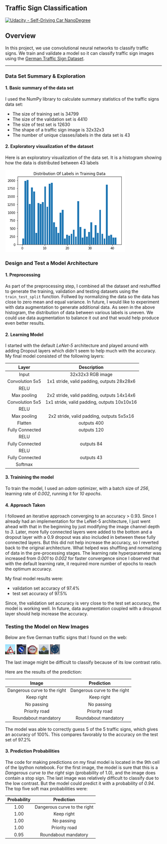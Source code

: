 ## Traffic Sign Classification
[![Udacity - Self-Driving Car NanoDegree](https://s3.amazonaws.com/udacity-sdc/github/shield-carnd.svg)](http://www.udacity.com/drive)

Overview
---
In this project, we use convolutional neural networks to classify traffic signs. We train and validate a model so it can classify traffic sign images using the [German Traffic Sign Dataset](http://benchmark.ini.rub.de/?section=gtsrb&subsection=dataset).

[//]: # (Image References)

[image0]: ./dataset_histogram.png "Dataset Histogram"
[image1]: ./images_from_web/dangerous_curve_right.png "Dangerous Curve to the Right"
[image2]: ./images_from_web/keep_right.png "Keep Right"
[image3]: ./images_from_web/no_passing.png "No Passing"
[image4]: ./images_from_web/priority_road.png "Priority Road"
[image5]: ./images_from_web/roundabout.png "Roundabout"

---
### Data Set Summary & Exploration

#### 1. Basic summary of the data set

I used the NumPy library to calculate summary statistics of the traffic signs data set:

* The size of training set is 34799
* The size of the validation set is 4410
* The size of test set is 12630
* The shape of a traffic sign image is 32x32x3
* The number of unique classes/labels in the data set is 43

#### 2. Exploratory visualization of the dataset

Here is an exploratory visualization of the data set. It is a histogram showing how the data is distributed between 43 labels

![Dataset Histogram][image0]

### Design and Test a Model Architecture

#### 1. Preprocessing

As part of the preprocessing step, I combined all the dataset and reshuffled to generate the training, validation and testing datasets using the `train_test_split` function. Follwed by normalizing the data so the data has close to zero mean and equal variance. In future, I would like to experiment with data augmentation to generate additional data. As seen in the above histogram, the distribution of data between various labels is uneven. We could use data augmentation to balance it out and that would help produce even better results.

#### 2. Learning Model

I started with the default _LeNet-5_ architecture and played around with adding Dropout layers which didn't seem to help much with the accuracy. My final model consisted of the following layers:

| Layer         		|     Description	        					          | 
|:-----------------:|:-------------------------------------------:| 
| Input         		| 32x32x3 RGB image   						            | 
| Convolution 5x5  	| 1x1 stride, valid padding, outputs 28x28x6 	|
| RELU					    |												                      |
| Max pooling	      | 2x2 stride, valid padding, outputs 14x14x6  |
| Convolution 5x5   | 1x1 stride, valid padding, outputs 10x10x16 |
| RELU					    |												                      |
| Max pooling	      | 2x2 stride, valid padding, outputs 5x5x16		|
| Flatten		        | outputs 400        			        						|
| Fully Connected		| outputs 120              									  |
| RELU					    |						        						              |
| Fully Connected		| outputs 84        									        |
| RELU					    |												                      |
| Fully Connected		| outputs 43        									        |
| Softmax				    |       									                    |

#### 3. Trainining the model

To train the model, I used an _adam_ optimizer, with a batch size of _256_, learning rate of _0.002_, running it for _10 epochs_.

#### 4. Approach Taken

I followed an iterative approach converging to an accuracy > 0.93. Since I already had an implementation for the LeNet-5 architecture, I just went ahead with that in the beginning by just modifying the image channel depth to _3_. Later, more fully connected layers were added to the bottom and a dropout layer with a 0.9 dropout was also included in between these fully connected layers. But this did not help increase the accuracy, so I reverted back to the original architecture. What helped was shuffling and normalizing of data in the pre-processing stages. The learning rate hyperparameter was increased from _0.001_ to _0.002_ for faster convergence since I observed that with the default learning rate, it required more number of epochs to reach the optimum accuracy.

My final model results were:
* validation set accuracy of 97.4%
* test set accuracy of 97.5%

Since, the validation set accuracy is very close to the test set accuracy, the model is working well. In future, data augmentation coupled with a droupout layer should help increase the accuracy.

### Testing the Model on New Images

Below are five German traffic signs that I found on the web:

![Dangerous Curve to the Right][image1] ![Keep Right][image2] ![No Passing][image3] 
![Priority Road][image4] ![Roundabout][image5]

The last image might be difficult to classify because of its low contrast ratio.

Here are the results of the prediction:

| Image			                    |     Prediction	        					| 
|:-----------------------------:|:---------------------------------:| 
| Dangerous curve to the right  | Dangerous curve to the right      |
| Keep right     			          | Keep right 								      	|
| No passing					          | No passing											  |
| Priority road	      		      | Priority road					 				    |
| Roundabout mandatory			    | Roundabout mandatory      				|


The model was able to correctly guess 5 of the 5 traffic signs, which gives an accuracy of 100%. This compares favorably to the accuracy on the test set of 97.2%

#### 3. Prediction Probabilities

The code for making predictions on my final model is located in the 9th cell of the Ipython notebook. For the first image, the model is sure that this is a _Dangerous curve to the right_ sign (probability of 1.0), and the image does contain a stop sign. The last image was relatively difficult to classify due to the low contrast. But the model could predict it with a probability of _0.94_. The top five soft max probabilities were:

| Probability  |     Prediction	        					| 
|:------------:|:--------------------------------:| 
| 1.00         | Dangerous curve to the right 		| 
| 1.00    		 | Keep right									      |
| 1.00				 | No passing									      |
| 1.00      	 | Priority road			 				      |
| 0.95				 | Roundabout mandatory							|
